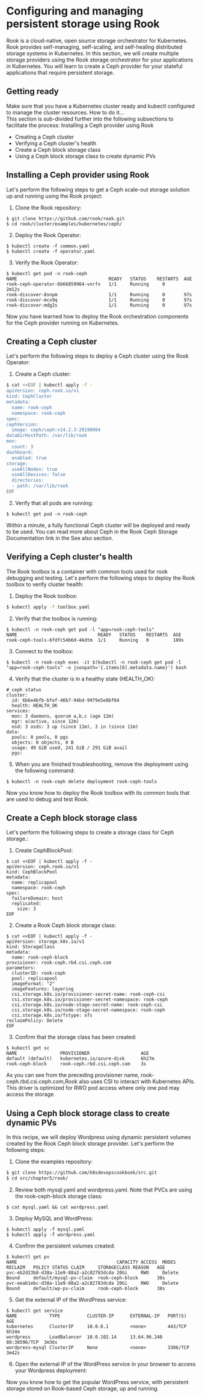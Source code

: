 # Configuring and managing persistent storage using Rook  
Rook is a cloud-native, open source storage orchestrator for Kubernetes. Rook provides self-managing, self-scaling, and self-healing distributed storage systems in Kubernetes. In this section, we will create multiple storage providers using the Rook storage orchestrator for your applications in Kubernetes. You will learn to create a Ceph provider for your stateful applications that require persistent storage.  
## Getting ready
Make sure that you have a Kubernetes cluster ready and kubectl configured to manage the cluster resources.
How to do it…  
This section is sub-divided further into the following subsections to facilitate the process:
Installing a Ceph provider using Rook
*  Creating a Ceph cluster
*  Verifying a Ceph cluster's health
*  Create a Ceph block storage class
*  Using a Ceph block storage class to create dynamic PVs

## Installing a Ceph provider using Rook
Let's perform the following steps to get a Ceph scale-out storage solution up and running using the Rook project:
1. Clone the Rook repository:
```
$ git clone https://github.com/rook/rook.git
$ cd rook/cluster/examples/kubernetes/ceph/
```   
2. Deploy the Rook Operator:
```
$ kubectl create -f common.yaml
$ kubectl create -f operator.yaml
```  
3. Verify the Rook Operator:
```
$ kubectl get pod -n rook-ceph
NAME                                  READY   STATUS    RESTARTS  AGE
rook-ceph-operator-6b66859964-vnrfx   1/1     Running     0       2m12s
rook-discover-8snpm                   1/1     Running     0       97s
rook-discover-mcx9q                   1/1     Running     0       97s
rook-discover-mdg2s                   1/1     Running     0       97s
```
Now you have learned how to deploy the Rook orchestration components for the Ceph provider running on Kubernetes.

## Creating a Ceph cluster  
Let's perform the following steps to deploy a Ceph cluster using the Rook Operator:
1. Create a Ceph cluster:
```bash
$ cat <<EOF | kubectl apply -f -
apiVersion: ceph.rook.io/v1
kind: CephCluster
metadata:
  name: rook-ceph
  namespace: rook-ceph
spec:
cephVersion:
  image: ceph/ceph:v14.2.3-20190904
dataDirHostPath: /var/lib/rook
mon:
  count: 3
dashboard:
  enabled: true
storage:
  useAllNodes: true
  useAllDevices: false
  directories:
  - path: /var/lib/rook
EOF
```  
2. Verify that all pods are running:  
```  
$ kubectl get pod -n rook-ceph
```  
Within a minute, a fully functional Ceph cluster will be deployed and ready to be used. You can read more about Ceph in the Rook Ceph Storage Documentation link in the See also
section.

## Verifying a Ceph cluster's health
The Rook toolbox is a container with common tools used for rook debugging and testing. Let's perform the following steps to deploy the Rook toolbox to verify cluster health:  
1. Deploy the Rook toolbox:
```bash
$ kubectl apply -f toolbox.yaml
```
2. Verify that the toolbox is running:
```
$ kubectl -n rook-ceph get pod -l "app=rook-ceph-tools"
NAME                              READY   STATUS    RESTARTS  AGE
rook-ceph-tools-6fdfc54b6d-4kdtm  1/1     Running   0         109s
```
3. Connect to the toolbox:
```
$ kubectl -n rook-ceph exec -it $(kubectl -n rook-ceph get pod -l "app=rook-ceph-tools" -o jsonpath='{.items[0].metadata.name}') bash
```
4. Verify that the cluster is in a healthy state (HEALTH_OK):
```
# ceph status
cluster:
  id: 6b6e4bfb-bfef-46b7-94bd-9979e5e8bf04
  health: HEALTH_OK
services:
  mon: 3 daemons, quorum a,b,c (age 12m)
  mgr: a(active, since 12m)
  osd: 3 osds: 3 up (since 11m), 3 in (since 11m)
data:
  pools: 0 pools, 0 pgs
  objects: 0 objects, 0 B
  usage: 49 GiB used, 241 GiB / 291 GiB avail
  pgs:
```
5. When you are finished troubleshooting, remove the deployment using the following command:
```
$ kubectl -n rook-ceph delete deployment rook-ceph-tools
```
Now you know how to deploy the Rook toolbox with its common tools that are used to debug and test Rook.

## Create a Ceph block storage class
Let's perform the following steps to create a storage class for Ceph storage.:
1. Create CephBlockPool:
```
$ cat <<EOF | kubectl apply -f -
apiVersion: ceph.rook.io/v1
kind: CephBlockPool
metadata:
  name: replicapool
  namespace: rook-ceph
spec:
  failureDomain: host
  replicated:
    size: 3
EOF
```
2. Create a Rook Ceph block storage class:
```
$ cat <<EOF | kubectl apply -f -
apiVersion: storage.k8s.io/v1
kind: StorageClass
metadata:
  name: rook-ceph-block
provisioner: rook-ceph.rbd.csi.ceph.com
parameters:
  clusterID: rook-ceph
  pool: replicapool
  imageFormat: "2"
  imageFeatures: layering
  csi.storage.k8s.io/provisioner-secret-name: rook-ceph-csi
  csi.storage.k8s.io/provisioner-secret-namespace: rook-ceph
  csi.storage.k8s.io/node-stage-secret-name: rook-ceph-csi
  csi.storage.k8s.io/node-stage-secret-namespace: rook-ceph
  csi.storage.k8s.io/fstype: xfs
reclaimPolicy: Delete
EOF
```  
3. Confirm that the storage class has been created:
```
$ kubectl get sc
NAME                PROVISIONER                   AGE
default (default)   kubernetes.io/azure-disk      6h27m
rook-ceph-block     rook-ceph.rbd.csi.ceph.com    3s
```
As you can see from the preceding provisioner name, rook-ceph.rbd.csi.ceph.com,Rook also uses CSI to interact with Kubernetes APIs. This driver is optimized for RWO pod
access where only one pod may access the storage.

## Using a Ceph block storage class to create dynamic PVs
In this recipe, we will deploy Wordpress using dynamic persistent volumes created by the Rook Ceph block storage provider. Let's perform the following steps:
1. Clone the examples repository:
```bash
$ git clone https://github.com/k8sdevopscookbook/src.git
$ cd src/chapter5/rook/
```
2. Review both mysql.yaml and wordpress.yaml. Note that PVCs are using the rook-ceph-block storage class:
```
$ cat mysql.yaml && cat wordpress.yaml
```
3. Deploy MySQL and WordPress:
```
$ kubectl apply -f mysql.yaml
$ kubectl apply -f wordpress.yaml
```
4. Confirm the persistent volumes created:
```
$ kubectl get pv
NAME                                     CAPACITY ACCESS  MODES   RECLAIM   POLICY STATUS CLAIM     STORAGECLASS REASON   AGE
pvc-eb2d23b8-d38a-11e9-88a2-a2c82783dcda 20Gi     RWO     Delete  Bound     default/mysql-pv-claim  rook-ceph-block       38s
pvc-eeab1ebc-d38a-11e9-88a2-a2c82783dcda 20Gi     RWO     Delete  Bound     default/wp-pv-claim     rook-ceph-block       38s
```
5. Get the external IP of the WordPress service:
```
$ kubectl get service
NAME            TYPE          CLUSTER-IP      EXTERNAL-IP   PORT(S)       AGE
kubernetes      ClusterIP     10.0.0.1        <none>        443/TCP       6h34m
wordpress       LoadBalancer  10.0.102.14     13.64.96.240  80:30596/TCP  3m36s
wordpress-mysql ClusterIP     None            <none>        3306/TCP      3m42s
```
6. Open the external IP of the WordPress service in your browser to access your Wordpress deployment:

Now you know how to get the popular WordPress service, with persistent storage stored on Rook-based Ceph storage, up and running.
